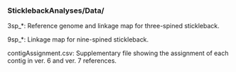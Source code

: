 ### SticklebackAnalyses/Data/

3sp_\*: Reference genome and linkage map for three-spined stickleback. 

9sp_\*: Linkage map for nine-spined stickleback. 

contigAssignment.csv: Supplementary file showing the assignment of each contig in ver. 6 and ver. 7 references.
